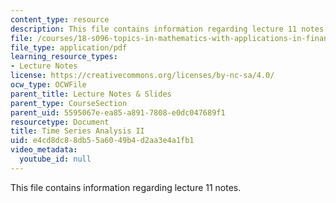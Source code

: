 ```yaml
---
content_type: resource
description: This file contains information regarding lecture 11 notes.
file: /courses/18-s096-topics-in-mathematics-with-applications-in-finance-fall-2013/e4cd8dc88db55a6049b4d2aa3e4a1fb1_MIT18_S096F13_lecnote11.pdf
file_type: application/pdf
learning_resource_types:
- Lecture Notes
license: https://creativecommons.org/licenses/by-nc-sa/4.0/
ocw_type: OCWFile
parent_title: Lecture Notes & Slides
parent_type: CourseSection
parent_uid: 5595067e-ea85-a891-7808-e0dc047689f1
resourcetype: Document
title: Time Series Analysis II
uid: e4cd8dc8-8db5-5a60-49b4-d2aa3e4a1fb1
video_metadata:
  youtube_id: null
---
```

This file contains information regarding lecture 11 notes.